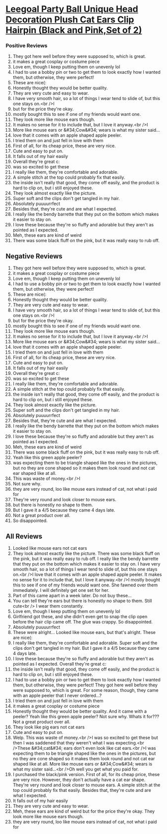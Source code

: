 # [Leegoal Party Ball Unique Head Decoration Plush Cat Ears Clip Hairpin (Black and Pink,Set of 2)](https://products.checkmycream.com/products/Leegoal-Party-Ball-Unique-Head-Decoration-Plush-Cat-Ears-Clip-Hairpin-(Black-and-PinkSet-of-2).html)

### Positive Reviews

<ol>
      <li>They got here well before they were supposed to, which is great.</li>
      <li>it makes a great cosplay or costume piece</li>
      <li>Love em, though I keep putting them on unevenly lol</li>
      <li>I had to use a bobby pin or two to get them to look exactly how I wanted them, but otherwise, they were perfect!</li>
      <li>These are nice(:</li>
      <li>Honestly thought they would be better quality.</li>
      <li>They are very cute and easy to wear.</li>
      <li>I have very smooth hair, so a lot of things I wear tend to slide of, but this one stays on.&lt;br /&gt;I</li>
      <li>but for the price they&#x27;re okay.</li>
      <li>mostly bought this to see if one of my friends would want one.</li>
      <li>They look more like mouse ears though.</li>
      <li>It makes no sense for it to include that, but I love it anyway.&lt;br /&gt;I</li>
      <li>More like mouse ears or &amp;#34;Cow&amp;#34; wears is what my sister said...</li>
      <li>love that it comes with an apple shaped apple peeler.</li>
      <li>I tried  them on and just  fell in love with  them</li>
      <li>First of all, for its cheap price, these are very nice.</li>
      <li>Cute and easy to put on.</li>
      <li>It falls out of my hair easily</li>
      <li>Overall they&#x27;re great c:</li>
      <li>was so excited to get these</li>
      <li>I really like them, they&#x27;re comfortable and adorable.</li>
      <li>A simple stitch at the top could probably fix that easily.</li>
      <li>the inside isn&#x27;t really that good, they come off easily, and the product is hard to clip on, but i still enjoyed these.</li>
      <li>They look almost exactly like the picture.</li>
      <li>Super soft and the clips don&#x27;t get tangled in my hair.</li>
      <li>Absolutely puuuurrfect</li>
      <li>Besides that, they&#x27;re cute and are what I expected.</li>
      <li>I really like the bendy barrette that they put on the bottom which makes it easier to stay on.</li>
      <li>I love these because they&#x27;re so fluffy and adorable but they aren&#x27;t as pointed as I expected.</li>
      <li>Meh, these ears are kind of weird</li>
      <li>There was some black fluff on the pink, but it was really easy to rub off.</li>
</ol>


<h2>Negative Reviews</h2>
<ol>
<li> They got here well before they were supposed to, which is great.</li>
<li> it makes a great cosplay or costume piece</li>
<li> Love em, though I keep putting them on unevenly lol</li>
<li> I had to use a bobby pin or two to get them to look exactly how I wanted them, but otherwise, they were perfect!</li>
<li> These are nice(:</li>
<li> Honestly thought they would be better quality.</li>
<li> They are very cute and easy to wear.</li>
<li> I have very smooth hair, so a lot of things I wear tend to slide of, but this one stays on.&lt;br /&gt;I</li>
<li> but for the price they&#x27;re okay.</li>
<li> mostly bought this to see if one of my friends would want one.</li>
<li> They look more like mouse ears though.</li>
<li> It makes no sense for it to include that, but I love it anyway.&lt;br /&gt;I</li>
<li> More like mouse ears or &amp;#34;Cow&amp;#34; wears is what my sister said...</li>
<li> love that it comes with an apple shaped apple peeler.</li>
<li> I tried  them on and just  fell in love with  them</li>
<li> First of all, for its cheap price, these are very nice.</li>
<li> Cute and easy to put on.</li>
<li> It falls out of my hair easily</li>
<li> Overall they&#x27;re great c:</li>
<li> was so excited to get these</li>
<li> I really like them, they&#x27;re comfortable and adorable.</li>
<li> A simple stitch at the top could probably fix that easily.</li>
<li> the inside isn&#x27;t really that good, they come off easily, and the product is hard to clip on, but i still enjoyed these.</li>
<li> They look almost exactly like the picture.</li>
<li> Super soft and the clips don&#x27;t get tangled in my hair.</li>
<li> Absolutely puuuurrfect</li>
<li> Besides that, they&#x27;re cute and are what I expected.</li>
<li> I really like the bendy barrette that they put on the bottom which makes it easier to stay on.</li>
<li> I love these because they&#x27;re so fluffy and adorable but they aren&#x27;t as pointed as I expected.</li>
<li> Meh, these ears are kind of weird</li>
<li> There was some black fluff on the pink, but it was really easy to rub off.</li>
<li> Yeah like this green apple peeler?</li>
<li> was expecting them to be triangle shaped like the ones in the pictures, but no they are cone shaped so it makes them look round and not cat ear shaped like at all.</li>
<li> This was waste of money.&lt;br /&gt;I</li>
<li> Not sure why.</li>
<li> they are very round, loo like mouse ears instead of cat, not what i paid for</li>
<li> They&#x27;re very round and look closer to mouse ears.</li>
<li> but there is honestly no shape to them.</li>
<li> But I gave it a 4/5 because they came 4 days late.</li>
<li> Not a great product over all.</li>
<li> So disappointed.</li>
</ol>

<h2>All Reviews</h2>

<ol>
    <li> Looked like mouse ears not cat ears</li>
    <li> They look almost exactly like the picture. There was some black fluff on the pink, but it was really easy to rub off. I really like the bendy barrette that they put on the bottom which makes it easier to stay on. I have very smooth hair, so a lot of things I wear tend to slide of, but this one stays on.&lt;br /&gt;I love that it comes with an apple shaped apple peeler. It makes no sense for it to include that, but I love it anyway.&lt;br /&gt;I mostly bought this to see if one of my friends would want one. She fawned over them immediately. I will definitely get one set for her.</li>
    <li> Part of this came apart in a week later. Do not buy these...</li>
    <li> You can tell they&#x27;re ears but there is honestly no shape to them. Still cute&lt;br /&gt; I wear them constantly.</li>
    <li> Love em, though I keep putting them on unevenly lol</li>
    <li> Girlfriend got these, and she didn&#x27;t even get to snap the clip open before the hair clip came off. The glue was crappy. So disappointed.</li>
    <li> Absolutely puuuurrfect</li>
    <li> These were alright... Looked like mouse ears, but that&#x27;s alright. These are nice(:</li>
    <li> I really like them, they&#x27;re comfortable and adorable. Super soft and the clips don&#x27;t get tangled in my hair. But I gave it a 4/5 because they came 4 days late.</li>
    <li> I love these because they&#x27;re so fluffy and adorable but they aren&#x27;t as pointed as I expected. Overall they&#x27;re great c:</li>
    <li> the inside isn&#x27;t really that good, they come off easily, and the product is hard to clip on, but i still enjoyed these.</li>
    <li> I had to use a bobby pin or two to get them to look exactly how I wanted them, but otherwise, they were perfect! They got here well before they were supposed to, which is great. For some reason, though, they came with an apple peeler that I never ordered...?</li>
    <li> I tried  them on and just  fell in love with  them</li>
    <li> it makes a great cosplay or costume piece</li>
    <li> Honestly thought they would be better quality. And it came with a peeler? Yeah like this green apple peeler? Not sure why. Whats it for??? Not a great product over all.</li>
    <li> They look like pig ears not cat ears</li>
    <li> Cute and easy to put on.</li>
    <li> Welp. This was waste of money.&lt;br /&gt;I was so excited to get these but then I was saddened that they weren&#x27;t what I was expecting.&lt;br /&gt;These &amp;#34;cat&amp;#34; ears don&#x27;t even look like cat ears.&lt;br /&gt;I was expecting them to be triangle shaped like the ones in the pictures, but no they are cone shaped so it makes them look round and not cat ear shaped like at all. More like mouse ears or &amp;#34;Cow&amp;#34; wears is what my sister said...&lt;br /&gt;Oh well you get what you paid for.</li>
    <li> I purchased the black/pink version. First of all, for its cheap price, these are very nice. However, they don&#x27;t actually have a cat ear shape. They&#x27;re very round and look closer to mouse ears. A simple stitch at the top could probably fix that easily. Besides that, they&#x27;re cute and are what I expected.</li>
    <li> It falls out of my hair easily</li>
    <li> They are very cute and easy to wear.</li>
    <li> Meh, these ears are kind of weird but for the price they&#x27;re okay. They look more like mouse ears though.</li>
    <li> they are very round, loo like mouse ears instead of cat, not what i paid for</li>
</ol>




